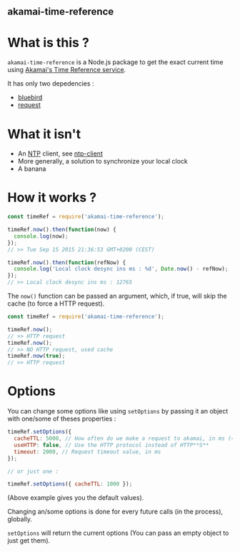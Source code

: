 akamai-time-reference
-------

# What is this ?

`akamai-time-reference` is a Node.js package to get the exact current time using
[Akamai's Time Reference service](https://developer.akamai.com/stuff/Akamai_Time_Reference/AkamaiTimeReference.html).

It has only two depedencies :

- [bluebird](https://github.com/petkaantonov/bluebird)
- [request](https://github.com/request/request)

# What it isn't

- An [NTP](https://en.wikipedia.org/wiki/Network_Time_Protocol) client, see [ntp-client](https://www.npmjs.com/package/ntp-client)
- More generally, a solution to synchronize your local clock
- A banana

# How it works ?

```js
const timeRef = require('akamai-time-reference');

timeRef.now().then(function(now) {
  console.log(now);
});
// >> Tue Sep 15 2015 21:36:53 GMT+0200 (CEST)

timeRef.now().then(function(refNow) {
  console.log('Local clock desync ins ms : %d', Date.now() - refNow);
});
// >> Local clock desync ins ms : 12765
```

The `now()` function can be passed an argument, which, if true, will skip the cache (to force a HTTP request).

```js
const timeRef = require('akamai-time-reference');

timeRef.now();
// >> HTTP request
timeRef.now();
// >> NO HTTP request, used cache
timeRef.now(true);
// >> HTTP request
```

# Options

You can change some options like using `setOptions` by passing it an object with
one/some of theses properties :

```js
timeRef.setOptions({
  cacheTTL: 5000, // How often do we make a request to akamai, in ms (<=0 to disable)
  useHTTP: false, // Use the HTTP protocol instead of HTTP**S**
  timeout: 2000, // Request timeout value, in ms
});

// or just one :

timeRef.setOptions({ cacheTTL: 1000 });

```

(Above example gives you the default values).

Changing an/some options is done for every future calls (in the process), globally.

`setOptions` will return the current options (You can pass an empty object to just get them).
